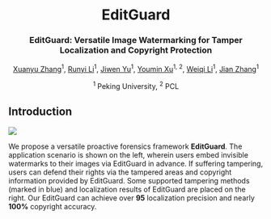 <div align="center">
<h1>EditGuard</h1>
<h3>EditGuard: Versatile Image Watermarking for Tamper Localization and Copyright Protection</h3>
  
[Xuanyu Zhang](https://villa.jianzhang.tech/people/xuanyu-zhang-%E5%BC%A0%E8%BD%A9%E5%AE%87/)<sup>1</sup>, [Runyi Li](https://villa.jianzhang.tech/people/runyi-li-%E6%9D%8E%E6%B6%A6%E4%B8%80/)<sup>1</sup>, [Jiwen Yu](https://vvictoryuki.github.io/website/)<sup>1</sup>, [Youmin Xu](https://zirconium2159.github.io/)<sup>1, 2</sup>, [Weiqi Li](https://villa.jianzhang.tech/people/weiqi-li-%E6%9D%8E%E7%8E%AE%E7%90%A6/)<sup>1</sup>, [Jian Zhang](https://jianzhang.tech/)<sup>1</sup>

<sup>1</sup> Peking University, <sup>2</sup> PCL

</div>

## Introduction

![](./method-cross-v2_00.png)

We propose a versatile proactive forensics framework **EditGuard**. The application scenario is shown on the left, wherein users embed invisible watermarks to their images via EditGuard in advance. If suffering tampering, users can defend their rights via the tampered areas and copyright information provided by EditGuard. Some supported tampering methods (marked in blue) and localization results of EditGuard are placed on the right. Our EditGuard can achieve over **95** localization precision and nearly **100\%** copyright accuracy.

